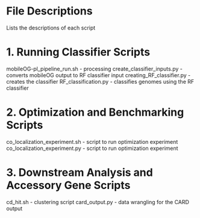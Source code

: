 # File Descriptions #
Lists the descriptions of each script

# 1. Running Classifier Scripts #

mobileOG-pl_pipeline_run.sh - processing
create_classifier_inputs.py - converts mobileOG output to RF classifier input
creating_RF_classifier.py - creates the classifier
RF_classification.py - classifies genomes using the RF classifier


# 2. Optimization and Benchmarking Scripts #

co_localization_experiment.sh - script to run optimization experiment
co_localization_experiment.py - script to run optimization experiment

# 3. Downstream Analysis and Accessory Gene Scripts #

cd_hit.sh - clustering script
card_output.py - data wrangling for the CARD output

